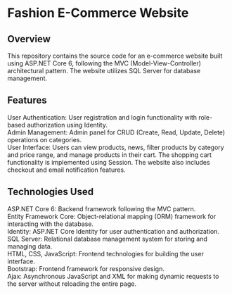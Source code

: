 # Fashion E-Commerce Website
## Overview
This repository contains the source code for an e-commerce website built using ASP.NET Core 6, following the MVC (Model-View-Controller) architectural pattern. The website utilizes SQL Server for database management.

## Features
User Authentication: User registration and login functionality with role-based authorization using Identity.  
Admin Management: Admin panel for CRUD (Create, Read, Update, Delete) operations on categories.  
User Interface: Users can view products, news, filter products by category and price range, and manage products in their cart. The shopping cart functionality is implemented using Session. The website also includes checkout and email notification features.
## Technologies Used
ASP.NET Core 6: Backend framework following the MVC pattern.  
Entity Framework Core: Object-relational mapping (ORM) framework for interacting with the database.  
Identity: ASP.NET Core Identity for user authentication and authorization.
SQL Server: Relational database management system for storing and managing data.  
HTML, CSS, JavaScript: Frontend technologies for building the user interface.  
Bootstrap: Frontend framework for responsive design.  
Ajax: Asynchronous JavaScript and XML for making dynamic requests to the server without reloading the entire page.
